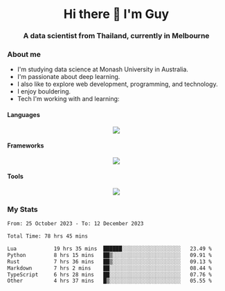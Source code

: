 <h1 align="center">Hi there 👋 I'm Guy</h1>
<h3 align="center">A data scientist from Thailand, currently in Melbourne</h3>

### About me

- I'm studying data science at Monash University in Australia.
- I'm passionate about deep learning.
- I also like to explore web development, programming, and technology.
- I enjoy bouldering.
- Tech I'm working with and learning:

#### Languages

<div align="center">
    <img src="https://skillicons.dev/icons?i=py,ts,js,html,css,rust" />
</div>

#### Frameworks

<div align="center">
    <img src="https://skillicons.dev/icons?i=pytorch,tensorflow,fastapi,react" /><br>
</div>

#### Tools

<div align="center">
    <img src="https://skillicons.dev/icons?i=postgres,redis,docker" /><br>
</div>

### My Stats

<!--START_SECTION:waka-->

```txt
From: 25 October 2023 - To: 12 December 2023

Total Time: 78 hrs 45 mins

Lua            19 hrs 35 mins  ██████░░░░░░░░░░░░░░░░░░░   23.49 %
Python         8 hrs 15 mins   ██▒░░░░░░░░░░░░░░░░░░░░░░   09.91 %
Rust           7 hrs 36 mins   ██▒░░░░░░░░░░░░░░░░░░░░░░   09.13 %
Markdown       7 hrs 2 mins    ██░░░░░░░░░░░░░░░░░░░░░░░   08.44 %
TypeScript     6 hrs 28 mins   ██░░░░░░░░░░░░░░░░░░░░░░░   07.76 %
Other          4 hrs 37 mins   █▒░░░░░░░░░░░░░░░░░░░░░░░   05.55 %
```

<!--END_SECTION:waka-->
